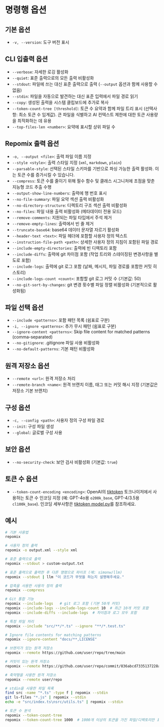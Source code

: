 # 명령행 옵션

## 기본 옵션
- `-v, --version`: 도구 버전 표시

## CLI 입출력 옵션
- `--verbose`: 자세한 로깅 활성화
- `--quiet`: 표준 출력으로의 모든 출력 비활성화
- `--stdout`: 파일에 쓰는 대신 표준 출력으로 출력 (`--output` 옵션과 함께 사용할 수 없음)
- `--stdin`: 파일을 자동으로 발견하는 대신 표준 입력에서 파일 경로 읽기
- `--copy`: 생성된 출력을 시스템 클립보드에 추가로 복사
- `--token-count-tree [threshold]`: 토큰 수 요약과 함께 파일 트리 표시 (선택사항: 최소 토큰 수 임계값). 큰 파일을 식별하고 AI 컨텍스트 제한에 대한 토큰 사용량을 최적화하는 데 유용
- `--top-files-len <number>`: 요약에 표시할 상위 파일 수

## Repomix 출력 옵션
- `-o, --output <file>`: 출력 파일 이름 지정
- `--style <style>`: 출력 스타일 지정 (`xml`, `markdown`, `plain`)
- `--parsable-style`: 선택된 스타일 스키마를 기반으로 파싱 가능한 출력 활성화. 이는 토큰 수를 증가시킬 수 있습니다.
- `--compress`: 토큰 수를 줄이기 위해 필수 함수 및 클래스 시그니처에 초점을 맞춘 지능형 코드 추출 수행
- `--output-show-line-numbers`: 출력에 행 번호 표시
- `--no-file-summary`: 파일 요약 섹션 출력 비활성화
- `--no-directory-structure`: 디렉토리 구조 섹션 출력 비활성화
- `--no-files`: 파일 내용 출력 비활성화 (메타데이터 전용 모드)
- `--remove-comments`: 지원되는 파일 타입에서 주석 제거
- `--remove-empty-lines`: 출력에서 빈 줄 제거
- `--truncate-base64`: base64 데이터 문자열 자르기 활성화
- `--header-text <text>`: 파일 헤더에 포함할 사용자 정의 텍스트
- `--instruction-file-path <path>`: 상세한 사용자 정의 지침이 포함된 파일 경로
- `--include-empty-directories`: 출력에 빈 디렉토리 포함
- `--include-diffs`: 출력에 git 차이점 포함 (작업 트리와 스테이징된 변경사항을 별도로 포함)
- `--include-logs`: 출력에 git 로그 포함 (날짜, 메시지, 파일 경로를 포함한 커밋 히스토리)
- `--include-logs-count <count>`: 포함할 git 로그 커밋 수 (기본값: 50)
- `--no-git-sort-by-changes`: git 변경 횟수별 파일 정렬 비활성화 (기본적으로 활성화됨)

## 파일 선택 옵션
- `--include <patterns>`: 포함 패턴 목록 (쉼표로 구분)
- `-i, --ignore <patterns>`: 추가 무시 패턴 (쉼표로 구분)
- `--ignore-content <patterns>`: Skip file content for matched patterns (comma-separated)
- `--no-gitignore`: .gitignore 파일 사용 비활성화
- `--no-default-patterns`: 기본 패턴 비활성화

## 원격 저장소 옵션
- `--remote <url>`: 원격 저장소 처리
- `--remote-branch <name>`: 원격 브랜치 이름, 태그 또는 커밋 해시 지정 (기본값은 저장소 기본 브랜치)

## 구성 옵션
- `-c, --config <path>`: 사용자 정의 구성 파일 경로
- `--init`: 구성 파일 생성
- `--global`: 글로벌 구성 사용

## 보안 옵션
- `--no-security-check`: 보안 검사 비활성화 (기본값: `true`)

## 토큰 수 옵션
- `--token-count-encoding <encoding>`: OpenAI의 [tiktoken](https://github.com/openai/tiktoken) 토크나이저에서 사용하는 토큰 수 인코딩 지정 (예: GPT-4o용 `o200k_base`, GPT-4/3.5용 `cl100k_base`). 인코딩 세부사항은 [tiktoken model.py](https://github.com/openai/tiktoken/blob/main/tiktoken/model.py#L24)를 참조하세요.


## 예시

```bash
# 기본 사용법
repomix

# 사용자 정의 출력
repomix -o output.xml --style xml

# 표준 출력으로 출력
repomix --stdout > custom-output.txt

# 표준 출력으로 출력한 후 다른 명령으로 파이프 (예: simonw/llm)
repomix --stdout | llm "이 코드가 무엇을 하는지 설명해주세요."

# 압축을 사용한 사용자 정의 출력
repomix --compress

# Git 통합 기능
repomix --include-logs   # git 로그 포함 (기본 50개 커밋)
repomix --include-logs --include-logs-count 10  # 최근 10개 커밋 포함
repomix --include-diffs --include-logs  # 차이점과 로그 모두 포함

# 특정 파일 처리
repomix --include "src/**/*.ts" --ignore "**/*.test.ts"

# Ignore file contents for matching patterns
repomix --ignore-content "docs/**,LICENSE"

# 브랜치가 있는 원격 저장소
repomix --remote https://github.com/user/repo/tree/main

# 커밋이 있는 원격 저장소
repomix --remote https://github.com/user/repo/commit/836abcd7335137228ad77feb28655d85712680f1

# 축약형을 사용한 원격 저장소
repomix --remote user/repo

# stdin을 사용한 파일 목록
find src -name "*.ts" -type f | repomix --stdin
git ls-files "*.js" | repomix --stdin
echo -e "src/index.ts\nsrc/utils.ts" | repomix --stdin

# 토큰 수 분석
repomix --token-count-tree
repomix --token-count-tree 1000  # 1000개 이상의 토큰을 가진 파일/디렉토리만 표시
```

